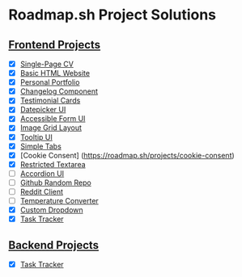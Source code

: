 # Roadmap.sh Project Solutions

## [Frontend Projects](https://roadmap.sh/frontend)

- [x] [Single-Page CV](https://roadmap.sh/projects/single-page-cv)
- [x] [Basic HTML Website](https://roadmap.sh/projects/basic-html-website)
- [x] [Personal Portfolio](https://roadmap.sh/projects/portfolio-website)
- [x] [Changelog Component](https://roadmap.sh/projects/changelog-component)
- [x] [Testimonial Cards](https://roadmap.sh/projects/testimonial-cards)
- [x] [Datepicker UI](https://roadmap.sh/projects/datepicker-ui)
- [x] [Accessible Form UI](https://roadmap.sh/projects/accessible-form-ui)
- [x] [Image Grid Layout](https://roadmap.sh/projects/image-grid)
- [x] [Tooltip UI](https://roadmap.sh/projects/tooltip-ui)
- [x] [Simple Tabs](https://roadmap.sh/projects/simple-tabs)
- [x] [Cookie Consent] (https://roadmap.sh/projects/cookie-consent)
- [x] [Restricted Textarea](https://roadmap.sh/projects/restricted-textarea)
- [ ] [Accordion UI](https://roadmap.sh/projects/accordion-ui)
- [ ] [Github Random Repo](https://roadmap.sh/projects/github-random-repo)
- [ ] [Reddit Client](https://roadmap.sh/projects/reddit-client)
- [ ] [Temperature Converter](https://roadmap.sh/projects/temperature-converter)
- [x] [Custom Dropdown](https://roadmap.sh/projects/custom-dropdown)
- [x] [Task Tracker](https://roadmap.sh/projects/task-tracker-js)

## [Backend Projects](https://roadmap.sh/backend)

- [x] [Task Tracker](https://roadmap.sh/projects/task-tracker)
